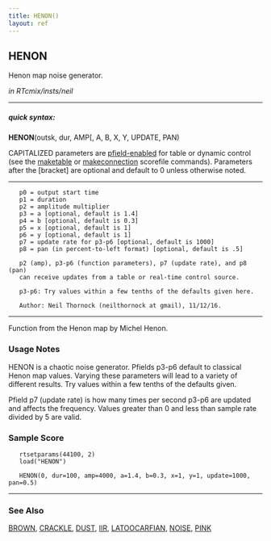 ```yaml
---
title: HENON()
layout: ref
---
```


## HENON

Henon map noise generator.

*in RTcmix/insts/neil*  
  

-----

##### quick syntax:

**HENON**(outsk, dur, AMP\[, A, B, X, Y, UPDATE, PAN)

CAPITALIZED parameters are [pfield-enabled](pfield-enabled.html) for
table or dynamic control (see the
[maketable](../scorefile/maketable.html) or
[makeconnection](../scorefile/makeconnection.html) scorefile
commands). Parameters after the \[bracket\] are optional and default to
0 unless otherwise noted.

-----

  

``` 
   p0 = output start time
   p1 = duration
   p2 = amplitude multiplier
   p3 = a [optional, default is 1.4]
   p4 = b [optional, default is 0.3]
   p5 = x [optional, default is 1]
   p6 = y [optional, default is 1]
   p7 = update rate for p3-p6 [optional, default is 1000]
   p8 = pan (in percent-to-left format) [optional, default is .5]

   p2 (amp), p3-p6 (function parameters), p7 (update rate), and p8 (pan)
   can receive updates from a table or real-time control source.

   p3-p6: Try values within a few tenths of the defaults given here.

   Author: Neil Thornock (neilthornock at gmail), 11/12/16.
```

  

-----

  
Function from the Henon map by Michel Henon.

### Usage Notes

HENON is a chaotic noise generator. Pfields p3-p6 default to classical
Henon map values. Varying these parameters will lead to a variety of
different results. Try values within a few tenths of the defaults given.

Pfield p7 (update rate) is how many times per second p3-p6 are updated
and affects the frequency. Values greater than 0 and less than sample
rate divided by 5 are valid.

### Sample Score

``` 
   rtsetparams(44100, 2)
   load("HENON")

   HENON(0, dur=100, amp=4000, a=1.4, b=0.3, x=1, y=1, update=1000, pan=0.5)
```

  

-----

### See Also

[BROWN](BROWN.html), [CRACKLE](CRACKLE.html), [DUST](DUST.html),
[IIR](IIR.html), [LATOOCARFIAN](LATOOCARFIAN.html), [NOISE](NOISE.html),
[PINK](PINK.html)
